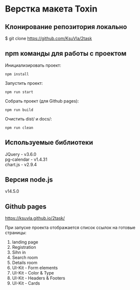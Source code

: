 # Верстка макета Toxin


## Клонирование репозитория локально
$ git clone https://github.com/KsuVla/2task


## npm команды для работы с проектом
Инициализировать проект: 
```
npm install
```
Запустить проект: 
```
npm run start
```

Собрать проект (для Github pages): 
```
npm run build
```
Очистить dist/ и docs/: 
```
npm run clean
```


## Используемые библиотеки
JQuery - v3.6.0  
pg-calendar - v1.4.31  
chart.js - v2.9.4  


## Версия node.js
v14.5.0  


## Github pages 
https://ksuvla.github.io/2task/

При запуске проекта отображается список ссылок на готовые страницы:  
1. landing page  
2. Registration  
3. Sihn in  
4. Search room  
5. Details room  
6. UI-Kit - Form elements  
7. UI-Kit - Color & Type  
8. UI-Kit - Headers & Footers  
9. UI-Kit - Cards  